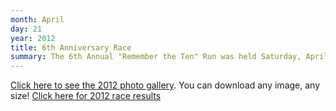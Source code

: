 ```yaml
---
month: April
day: 21
year: 2012
title: 6th Anniversary Race
summary: The 6th Annual "Remember the Ten" Run was held Saturday, April 21, 2012.
---
```


[Click here to see the 2012 photo gallery](https://www.flickr.com/photos/rttr-remember/albums/72157662840203888). You can download any image, any size!
[Click here for 2012 race results](http://www.onlineraceresults.com/event/view_event.php?event_id=8348)

